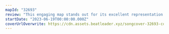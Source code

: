 ```yaml
---
mapId: "32693"
review: "This engaging map stands out for its excellent representation of both the energetic and calm elements of the song and its great use of V3 elements to add an extra layer of depth and give the map extra flavour! With a full spread of difficulties and accessible lowers, there’s something for everybody!"
startDate: "2023-06-19T00:00:00.000Z"
coverUrlOverwrite: https://cdn.assets.beatleader.xyz/songcover-32693-cover.jpg
---
```

